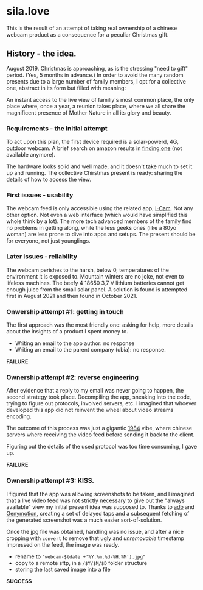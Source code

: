 # sila.love

This is the result of an attempt of taking real ownership of a chinese webcam product
as a consequence for a peculiar Christmas gift.

## History - the idea.

August 2019. Christmas is approaching, as is the stressing "need to gift" period.
(Yes, 5 months in advance.)
In order to avoid the many random presents due to a large number of family members,
I opt for a collective one, abstract in its form but filled with meaning:

An instant access to the live view of familiy's most common place, the only place where,
once a year, a reunion takes place, where we all share the magnificent presence of
Mother Nature in all its glory and beauty.


### Requirements - the initial attempt

To act upon this plan, the first device required is a solar-powerd, 4G, outdoor webcam.
A brief search on amazon results in [finding one](https://www.amazon.it/gp/product/B07QKR3DFM/ref=ppx_yo_dt_b_asin_title_o02_s00?ie=UTF8&psc=1) (not available anymore).

The hardware looks solid and well made, and it doesn't take much to set it up and running.
The collective Chirstmas present is ready: sharing the details of how to access the view.


### First issues - usability

The webcam feed is only accessible using the related app, [I-Cam](https://play.google.com/store/apps/details?id=com.ubia.xiaochang&gl=US).
Not any other option. Not even a web interface (which would have simplified this whole think by a lot).
The more tech advanced members of the family find no problems in getting along,
while the less geeks ones (like a 80yo woman) are less prone to dive into apps and setups.
The present should be for everyone, not just younglings.


### Later issues - reliability

The webcam perishes to the harsh, below 0, temperatures of the environment it is exposed to.
Mountain winters are no joke, not even to lifeless machines.
The beefy 4 18650 3,7 V lithium batteries cannot get enough juice from the small solar panel.
A solution is found is attempted first in August 2021 and then found in October 2021.


### Onwership attempt #1: getting in touch

The first approach was the most friendly one: asking for help, more details about the insights of a product
I spent money to.

- Writing an email to the app author: no response
- Writing an email to the parent company (ubia): no response.

**FAILURE**


### Ownership attempt #2: reverse engineering

After evidence that a reply to my email was never going to happen, the second strategy took place.
Decompiling the app, sneaking into the code, trying to figure out protocols, involved servers, etc.
I imagined that whoever developed this app did not reinvent the wheel about video streams encoding.

The outcome of this process was just a gigantic [1984](https://en.wikipedia.org/wiki/Nineteen_Eighty-Four) vibe, where chinese servers where receiving the
video feed before sending it back to the client.

Figuring out the details of the used protocol was too time consuming, I gave up.

**FAILURE**


### Ownership attempt #3: KISS.

I figured that the app was allowing screenshots to be taken, and I imagined that a live video feed
was not strictly necessary to give out the "always available" view my initial present idea was supposed to.
Thanks to [adb](https://developer.android.com/studio/command-line/adb) and [Genymotion](https://www.genymotion.com/), creating a set of delayed taps and a subsequent fetching of the generated screenshot was a much easier sort-of-solution.

Once the jpg file was obtained, handling was no issue, and after a nice cropping with `convert` to remove that ugly and _unremovable_ timestamp impressed on the feed, the image was ready.

- rename to `"webcam-$(date +'%Y.%m.%d-%H.%M').jpg"`
- copy to a remote sftp, in a `/$Y/$M/$D` folder structure
- storing the last saved image into a file


**SUCCESS**
